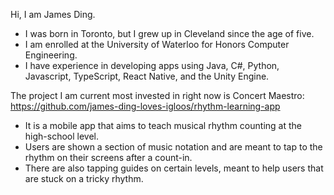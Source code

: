 Hi, I am James Ding.
- I was born in Toronto, but I grew up in Cleveland since the age of five.
- I am enrolled at the University of Waterloo for Honors Computer Engineering.
- I have experience in developing apps using Java, C#, Python, Javascript, TypeScript, React Native, and the Unity Engine.

The project I am current most invested in right now is Concert Maestro:
https://github.com/james-ding-loves-igloos/rhythm-learning-app
- It is a mobile app that aims to teach musical rhythm counting at the high-school level.
- Users are shown a section of music notation and are meant to tap to the rhythm on their screens after a count-in.
- There are also tapping guides on certain levels, meant to help users that are stuck on a tricky rhythm.
